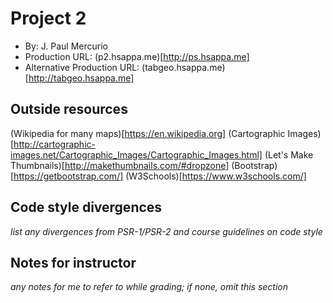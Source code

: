 # Project 2
+ By: J. Paul Mercurio
+ Production URL: (p2.hsappa.me)[http://ps.hsappa.me]
+ Alternative Production URL: (tabgeo.hsappa.me)[http://tabgeo.hsappa.me]

## Outside resources
(Wikipedia for many maps)[https://en.wikipedia.org]
(Cartographic Images)[http://cartographic-images.net/Cartographic_Images/Cartographic_Images.html]
(Let's Make Thumbnails)[http://makethumbnails.com/#dropzone]
(Bootstrap)[https://getbootstrap.com/]
(W3Schools)[https://www.w3schools.com/]

## Code style divergences
*list any divergences from PSR-1/PSR-2 and course guidelines on code style*

## Notes for instructor
*any notes for me to refer to while grading; if none, omit this section*